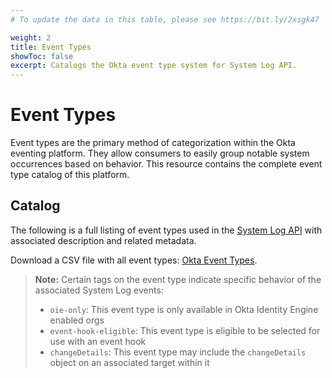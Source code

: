```yaml
---
# To update the data in this table, please see https://bit.ly/2xsgk47

weight: 2
title: Event Types
showToc: false
excerpt: Catalogs the Okta event type system for System Log API.
---
```


# Event Types

Event types are the primary method of categorization within the Okta eventing platform. They allow consumers to easily group notable system occurrences based on behavior. This resource contains the complete event type catalog of this platform.

## Catalog

The following is a full listing of event types used in the [System Log API](/docs/reference/api/system-log/) with associated description and related metadata.

Download a CSV file with all event types: [Okta Event Types](/docs/okta-event-types.csv).

>**Note:** Certain tags on the event type indicate specific behavior of the associated System Log events:<br>
>
> * `oie-only`: This event type is only available in Okta Identity Engine enabled orgs
> * `event-hook-eligible`: This event type is eligible to be selected for use with an event hook
> * `changeDetails`: This event type may include the `changeDetails` object on an associated target within it

<EventTypes />
